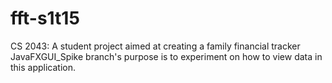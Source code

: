 # fft-s1t15
CS 2043: A student project aimed at creating a family financial tracker
JavaFXGUI_Spike branch's purpose is to experiment on how to view data in this application.
